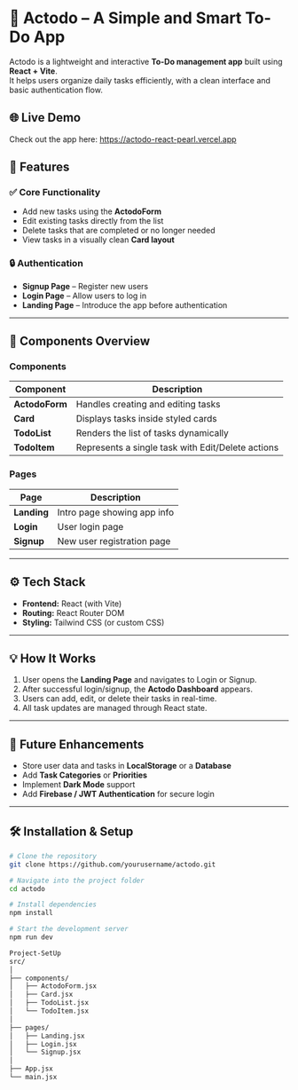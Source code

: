 # 📝 Actodo – A Simple and Smart To-Do App  

Actodo is a lightweight and interactive **To-Do management app** built using **React + Vite**.  
It helps users organize daily tasks efficiently, with a clean interface and basic authentication flow.


## 🌐 Live Demo

Check out the app here: https://actodo-react-pearl.vercel.app
## 🚀 Features  

### ✅ Core Functionality  
- Add new tasks using the **ActodoForm**  
- Edit existing tasks directly from the list  
- Delete tasks that are completed or no longer needed  
- View tasks in a visually clean **Card layout**

### 🔒 Authentication  
- **Signup Page** – Register new users  
- **Login Page** – Allow users to log in  
- **Landing Page** – Introduce the app before authentication  

---

## 🧩 Components Overview  

### Components  
| Component | Description |
|------------|-------------|
| **ActodoForm** | Handles creating and editing tasks |
| **Card** | Displays tasks inside styled cards |
| **TodoList** | Renders the list of tasks dynamically |
| **TodoItem** | Represents a single task with Edit/Delete actions |

### Pages  
| Page | Description |
|------|-------------|
| **Landing** | Intro page showing app info |
| **Login** | User login page |
| **Signup** | New user registration page |

---

## ⚙️ Tech Stack  
- **Frontend:** React (with Vite)  
- **Routing:** React Router DOM  
- **Styling:** Tailwind CSS (or custom CSS)  

---

## 💡 How It Works  
1. User opens the **Landing Page** and navigates to Login or Signup.  
2. After successful login/signup, the **Actodo Dashboard** appears.  
3. Users can add, edit, or delete their tasks in real-time.  
4. All task updates are managed through React state.  

---

## 🧠 Future Enhancements  
- Store user data and tasks in **LocalStorage** or a **Database**  
- Add **Task Categories** or **Priorities**  
- Implement **Dark Mode** support  
- Add **Firebase / JWT Authentication** for secure login  

---

## 🛠️ Installation & Setup  

```bash
# Clone the repository
git clone https://github.com/yourusername/actodo.git

# Navigate into the project folder
cd actodo

# Install dependencies
npm install

# Start the development server
npm run dev

Project-SetUp
src/
│
├── components/
│   ├── ActodoForm.jsx
│   ├── Card.jsx
│   ├── TodoList.jsx
│   └── TodoItem.jsx
│
├── pages/
│   ├── Landing.jsx
│   ├── Login.jsx
│   └── Signup.jsx
│
├── App.jsx
└── main.jsx



